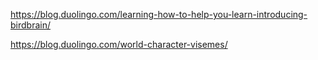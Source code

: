 https://blog.duolingo.com/learning-how-to-help-you-learn-introducing-birdbrain/

https://blog.duolingo.com/world-character-visemes/

